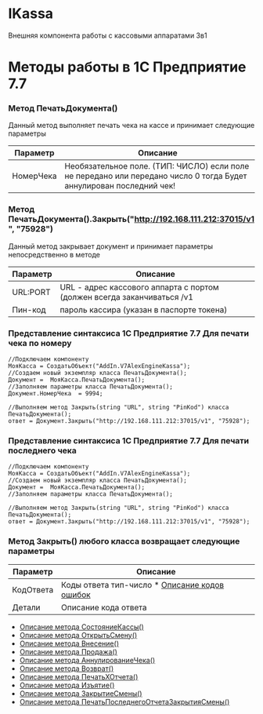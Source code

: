 # IKassa
Внешняя компонента работы с кассовыми аппаратами 3в1

# Методы работы в 1С Предприятие 7.7

### Метод  ПечатьДокумента()

Данный метод выполняет печать чека на кассе и принимает следующие параметры

Параметр | Описание
---|---
НомерЧека | Необязательное поле. (ТИП: ЧИСЛО) если поле не передано или передано число 0 тогда Будет аннулирован последний чек!

### Метод  ПечатьДокумента().Закрыть("http://192.168.111.212:37015/v1", "75928")
Данный метод закрывает документ и принимает параметры непосредственно в методе 

Параметр | Описание
---|---
URL:PORT | URL - адрес кассового аппарта с портом (должен всегда заканчиваться /v1 
Пин-код |  пароль кассира (указан в паспорте токена)

### Представление синтаксиса 1С Предприятие 7.7 Для печати чека по номеру

```1C
//Подключаем компоненту
МояКасса = СоздатьОбъект("AddIn.V7AlexEngineKassa");
//Создаем новый экземпляр класса ПечатьДокумента();	
Документ =  МояКасса.ПечатьДокумента();
//Заполняем параметры класса ПечатьДокумента();
Документ.НомерЧека  = 9994;

//Выполняем метод Закрыть(string "URL", string "PinKod") класса ПечатьДокумента();
ответ = Документ.Закрыть("http://192.168.111.212:37015/v1", "75928");

```

### Представление синтаксиса 1С Предприятие 7.7 Для печати последнего чека

```1C
//Подключаем компоненту
МояКасса = СоздатьОбъект("AddIn.V7AlexEngineKassa");
//Создаем новый экземпляр класса ПечатьДокумента();	
Документ =  МояКасса.ПечатьДокумента();
//Заполняем параметры класса ПечатьДокумента();

//Выполняем метод Закрыть(string "URL", string "PinKod") класса ПечатьДокумента();
ответ = Документ.Закрыть("http://192.168.111.212:37015/v1", "75928");

```

### Метод Закрыть() любого класса возвращает следующие параметры

Параметр | Описание
---|---
КодОтвета | Коды ответа тип-число * [Описание кодов ошибок](./resultCode.md)
Детали |  Описание кода ответа 

* [Описание метода СостояниеКассы()](./README_OTHER_INFO.md)
* [Описание метода ОткрытьСмену()](./README_OPEN_SHIFT.md)
* [Описание метода Внесение()](./README_DEPOSIT.md)
* [Описание метода Продажа()](./README_SALE.md)
* [Описание метода АннулированиеЧека()](./README_ROLLBACK_CHECK.md)
* [Описание метода Возврат()](./README_MoneyBack.md)
* [Описание метода ПечатьХОтчета()](./README_X_REPORT.md)
* [Описание метода Изъятие()](./README_WITHDRAW.md)
* [Описание метода ЗакрытиеСмены()](./README_CLOSE_SHIFT.md)
* [Описание метода ПечатьПоследнегоОтчетаЗакрытияСмены()](./README_PRINT_Z_REPORT.md)
